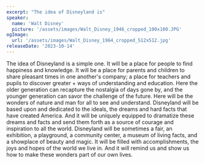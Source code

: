 ```yaml
---
excerpt: "The idea of Disneyland is"
speaker:
  name: 'Walt Disney'
  picture: '/assets/images/Walt_Disney_1946_cropped_100x100.JPG'
ogImage:
  url: '/assets/images/Walt_Disney_1964_cropped_512x512.jpg'
releaseDate: '2023-10-14'
---
```


The idea of Disneyland is a simple one. It will be a place for people to find happiness and knowledge. It will be a place for parents and children to share pleasant times in one another's company; a place for teachers and pupils to discover greater + ways of understanding and education. Here the older generation can recapture the nostalgia of days gone by, and the younger generation can savor the challenge of the future. Here will be the wonders of nature and man for all to see and understand. Disneyland will be based upon and dedicated to the ideals, the dreams and hard facts that have created America. And it will be uniquely equipped to dramatize these dreams and facts and send them forth as a source of courage and inspiration to all the world. Disneyland will be sometimes a fair, an exhibition, a playground, a community center, a museum of living facts, and a showplace of beauty and magic. It will be filled with accomplishments, the joys and hopes of the world we live in. And it will remind us and show us how to make these wonders part of our own lives.
